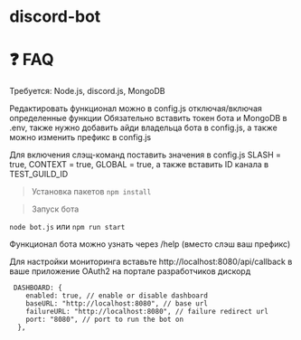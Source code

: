 # discord-bot

# ❓ FAQ

Требуется: Node.js, discord.js, MongoDB

Редактировать функционал можно в config.js отключая/включая определенные функции
Обязательно вставить токен бота и MongoDB в .env, также нужно добавить айди владельца бота в config.js, а также можно изменить префикс в config.js

Для включения слэщ-команд поставить значения в config.js SLASH = true, CONTEXT = true, GLOBAL = true, а также вставить ID канала в TEST_GUILD_ID

>Установка пакетов
```npm install```

>Запуск бота

```node bot.js```
или 
```npm run start```

Функционал бота можно узнать через /help (вместо слэш ваш префикс)

Для настройки мониторинга вставьте http://localhost:8080/api/callback в ваше приложение OAuth2 на портале разработчиков дискорд

```
 DASHBOARD: {
    enabled: true, // enable or disable dashboard
    baseURL: "http://localhost:8080", // base url
    failureURL: "http://localhost:8080", // failure redirect url
    port: "8080", // port to run the bot on
  },
```
